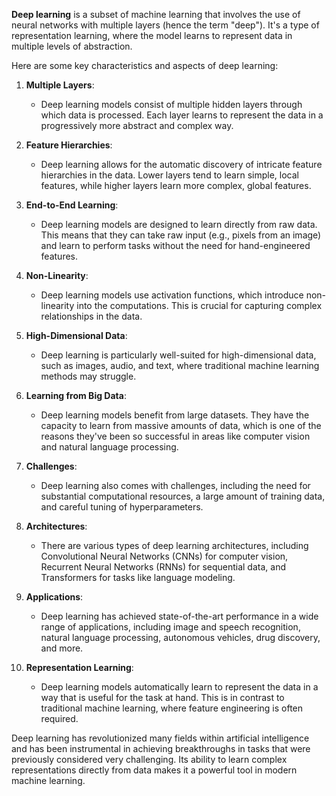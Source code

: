 **Deep learning** is a subset of machine learning that involves the use of neural networks with multiple layers (hence the term "deep"). It's a type of representation learning, where the model learns to represent data in multiple levels of abstraction.

Here are some key characteristics and aspects of deep learning:

1. **Multiple Layers**:
   - Deep learning models consist of multiple hidden layers through which data is processed. Each layer learns to represent the data in a progressively more abstract and complex way.

2. **Feature Hierarchies**:
   - Deep learning allows for the automatic discovery of intricate feature hierarchies in the data. Lower layers tend to learn simple, local features, while higher layers learn more complex, global features.

3. **End-to-End Learning**:
   - Deep learning models are designed to learn directly from raw data. This means that they can take raw input (e.g., pixels from an image) and learn to perform tasks without the need for hand-engineered features.

4. **Non-Linearity**:
   - Deep learning models use activation functions, which introduce non-linearity into the computations. This is crucial for capturing complex relationships in the data.

5. **High-Dimensional Data**:
   - Deep learning is particularly well-suited for high-dimensional data, such as images, audio, and text, where traditional machine learning methods may struggle.

6. **Learning from Big Data**:
   - Deep learning models benefit from large datasets. They have the capacity to learn from massive amounts of data, which is one of the reasons they've been so successful in areas like computer vision and natural language processing.

7. **Challenges**:
   - Deep learning also comes with challenges, including the need for substantial computational resources, a large amount of training data, and careful tuning of hyperparameters.

8. **Architectures**:
   - There are various types of deep learning architectures, including Convolutional Neural Networks (CNNs) for computer vision, Recurrent Neural Networks (RNNs) for sequential data, and Transformers for tasks like language modeling.

9. **Applications**:
   - Deep learning has achieved state-of-the-art performance in a wide range of applications, including image and speech recognition, natural language processing, autonomous vehicles, drug discovery, and more.

10. **Representation Learning**:
    - Deep learning models automatically learn to represent the data in a way that is useful for the task at hand. This is in contrast to traditional machine learning, where feature engineering is often required.

Deep learning has revolutionized many fields within artificial intelligence and has been instrumental in achieving breakthroughs in tasks that were previously considered very challenging. Its ability to learn complex representations directly from data makes it a powerful tool in modern machine learning.

